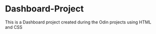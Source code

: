 # Dashboard-Project
This is a Dashboard project created during the Odin projects using HTML and CSS
